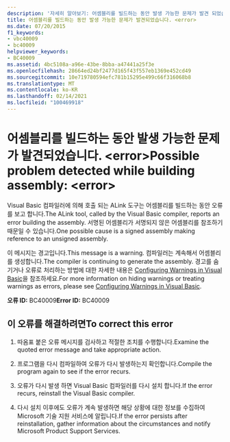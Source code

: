 ```yaml
---
description: '자세히 알아보기: 어셈블리를 빌드하는 동안 발생 가능한 문제가 발견 되었습니다. <error>'
title: 어셈블리를 빌드하는 동안 발생 가능한 문제가 발견되었습니다. <error>
ms.date: 07/20/2015
f1_keywords:
- vbc40009
- bc40009
helpviewer_keywords:
- BC40009
ms.assetid: 4bc5108a-a96e-43be-8bba-a47441a25f3e
ms.openlocfilehash: 28664ed24bf2477d165f43f557eb1369e452cd49
ms.sourcegitcommit: 10e719780594efc781b15295e499c66f316068b8
ms.translationtype: MT
ms.contentlocale: ko-KR
ms.lasthandoff: 02/14/2021
ms.locfileid: "100469918"
---
```

# <a name="possible-problem-detected-while-building-assembly-error"></a><span data-ttu-id="4a5b7-103">어셈블리를 빌드하는 동안 발생 가능한 문제가 발견되었습니다. \<error></span><span class="sxs-lookup"><span data-stu-id="4a5b7-103">Possible problem detected while building assembly: \<error></span></span>

<span data-ttu-id="4a5b7-104">Visual Basic 컴파일러에 의해 호출 되는 ALink 도구는 어셈블리를 빌드하는 동안 오류를 보고 합니다.</span><span class="sxs-lookup"><span data-stu-id="4a5b7-104">The ALink tool, called by the Visual Basic compiler, reports an error building the assembly.</span></span> <span data-ttu-id="4a5b7-105">서명된 어셈블리가 서명되지 않은 어셈블리를 참조하기 때문일 수 있습니다.</span><span class="sxs-lookup"><span data-stu-id="4a5b7-105">One possible cause is a signed assembly making reference to an unsigned assembly.</span></span>  
  
 <span data-ttu-id="4a5b7-106">이 메시지는 경고입니다.</span><span class="sxs-lookup"><span data-stu-id="4a5b7-106">This message is a warning.</span></span> <span data-ttu-id="4a5b7-107">컴파일러는 계속해서 어셈블리를 생성합니다.</span><span class="sxs-lookup"><span data-stu-id="4a5b7-107">The compiler is continuing to generate the assembly.</span></span> <span data-ttu-id="4a5b7-108">경고를 숨기거나 오류로 처리하는 방법에 대한 자세한 내용은 [Configuring Warnings in Visual Basic](/visualstudio/ide/configuring-warnings-in-visual-basic)을 참조하세요.</span><span class="sxs-lookup"><span data-stu-id="4a5b7-108">For more information on hiding warnings or treating warnings as errors, please see [Configuring Warnings in Visual Basic](/visualstudio/ide/configuring-warnings-in-visual-basic).</span></span>  
  
 <span data-ttu-id="4a5b7-109">**오류 ID:** BC40009</span><span class="sxs-lookup"><span data-stu-id="4a5b7-109">**Error ID:** BC40009</span></span>  
  
## <a name="to-correct-this-error"></a><span data-ttu-id="4a5b7-110">이 오류를 해결하려면</span><span class="sxs-lookup"><span data-stu-id="4a5b7-110">To correct this error</span></span>  
  
1. <span data-ttu-id="4a5b7-111">따옴표 붙은 오류 메시지를 검사하고 적절한 조치를 수행합니다.</span><span class="sxs-lookup"><span data-stu-id="4a5b7-111">Examine the quoted error message and take appropriate action.</span></span>  
  
2. <span data-ttu-id="4a5b7-112">프로그램을 다시 컴파일하여 오류가 다시 발생하는지 확인합니다.</span><span class="sxs-lookup"><span data-stu-id="4a5b7-112">Compile the program again to see if the error recurs.</span></span>  
  
3. <span data-ttu-id="4a5b7-113">오류가 다시 발생 하면 Visual Basic 컴파일러를 다시 설치 합니다.</span><span class="sxs-lookup"><span data-stu-id="4a5b7-113">If the error recurs, reinstall the Visual Basic compiler.</span></span>  
  
4. <span data-ttu-id="4a5b7-114">다시 설치 이후에도 오류가 계속 발생하면 해당 상황에 대한 정보를 수집하여 Microsoft 기술 지원 서비스에 알립니다.</span><span class="sxs-lookup"><span data-stu-id="4a5b7-114">If the error persists after reinstallation, gather information about the circumstances and notify Microsoft Product Support Services.</span></span>  
